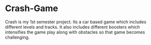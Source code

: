 # Crash-Game
Crash is my 1st semester project. Its a car based game which includes different levels and tracks. It also includes different boosters which intensifies the game play along with obstacles so that game becomes challenging. 
